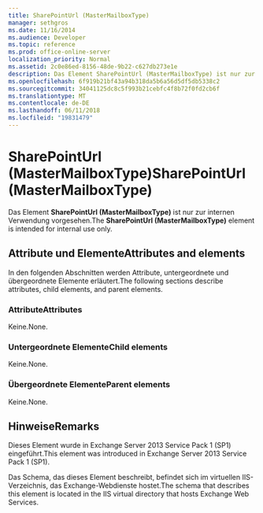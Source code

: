 ```yaml
---
title: SharePointUrl (MasterMailboxType)
manager: sethgros
ms.date: 11/16/2014
ms.audience: Developer
ms.topic: reference
ms.prod: office-online-server
localization_priority: Normal
ms.assetid: 2c0e86ed-8156-48de-9b22-c627db273e1e
description: Das Element SharePointUrl (MasterMailboxType) ist nur zur internen Verwendung vorgesehen.
ms.openlocfilehash: 6f919b21bf43a94b318da5b6a56d5df5db5338c2
ms.sourcegitcommit: 34041125dc8c5f993b21cebfc4f8b72f0fd2cb6f
ms.translationtype: MT
ms.contentlocale: de-DE
ms.lasthandoff: 06/11/2018
ms.locfileid: "19831479"
---
```

# <a name="sharepointurl-mastermailboxtype"></a><span data-ttu-id="7a65d-103">SharePointUrl (MasterMailboxType)</span><span class="sxs-lookup"><span data-stu-id="7a65d-103">SharePointUrl (MasterMailboxType)</span></span>

<span data-ttu-id="7a65d-104">Das Element **SharePointUrl (MasterMailboxType)** ist nur zur internen Verwendung vorgesehen.</span><span class="sxs-lookup"><span data-stu-id="7a65d-104">The **SharePointUrl (MasterMailboxType)** element is intended for internal use only.</span></span> 

## <a name="attributes-and-elements"></a><span data-ttu-id="7a65d-105">Attribute und Elemente</span><span class="sxs-lookup"><span data-stu-id="7a65d-105">Attributes and elements</span></span>

<span data-ttu-id="7a65d-106">In den folgenden Abschnitten werden Attribute, untergeordnete und übergeordnete Elemente erläutert.</span><span class="sxs-lookup"><span data-stu-id="7a65d-106">The following sections describe attributes, child elements, and parent elements.</span></span>
  
### <a name="attributes"></a><span data-ttu-id="7a65d-107">Attribute</span><span class="sxs-lookup"><span data-stu-id="7a65d-107">Attributes</span></span>

<span data-ttu-id="7a65d-108">Keine.</span><span class="sxs-lookup"><span data-stu-id="7a65d-108">None.</span></span>
  
### <a name="child-elements"></a><span data-ttu-id="7a65d-109">Untergeordnete Elemente</span><span class="sxs-lookup"><span data-stu-id="7a65d-109">Child elements</span></span>

<span data-ttu-id="7a65d-110">Keine.</span><span class="sxs-lookup"><span data-stu-id="7a65d-110">None.</span></span>
  
### <a name="parent-elements"></a><span data-ttu-id="7a65d-111">Übergeordnete Elemente</span><span class="sxs-lookup"><span data-stu-id="7a65d-111">Parent elements</span></span>

<span data-ttu-id="7a65d-112">Keine.</span><span class="sxs-lookup"><span data-stu-id="7a65d-112">None.</span></span>
  
## <a name="remarks"></a><span data-ttu-id="7a65d-113">Hinweise</span><span class="sxs-lookup"><span data-stu-id="7a65d-113">Remarks</span></span>

<span data-ttu-id="7a65d-114">Dieses Element wurde in Exchange Server 2013 Service Pack 1 (SP1) eingeführt.</span><span class="sxs-lookup"><span data-stu-id="7a65d-114">This element was introduced in Exchange Server 2013 Service Pack 1 (SP1).</span></span>
  
<span data-ttu-id="7a65d-115">Das Schema, das dieses Element beschreibt, befindet sich im virtuellen IIS-Verzeichnis, das Exchange-Webdienste hostet.</span><span class="sxs-lookup"><span data-stu-id="7a65d-115">The schema that describes this element is located in the IIS virtual directory that hosts Exchange Web Services.</span></span>
  

